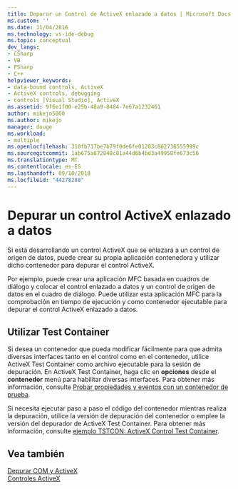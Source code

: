 ```yaml
---
title: Depurar un Control de ActiveX enlazado a datos | Microsoft Docs
ms.custom: ''
ms.date: 11/04/2016
ms.technology: vs-ide-debug
ms.topic: conceptual
dev_langs:
- CSharp
- VB
- FSharp
- C++
helpviewer_keywords:
- data-bound controls, ActiveX
- ActiveX controls, debugging
- controls [Visual Studio], ActiveX
ms.assetid: 9f6e1f00-e25b-48a9-8484-7e67a1232461
author: mikejo5000
ms.author: mikejo
manager: douge
ms.workload:
- multiple
ms.openlocfilehash: 310fb717be7b79f0de6fe01203c862736555999c
ms.sourcegitcommit: 1ab675a872848c81a44d6b4bd3a49958fe673c56
ms.translationtype: MT
ms.contentlocale: es-ES
ms.lasthandoff: 09/10/2018
ms.locfileid: "44278288"
---
```

# <a name="debugging-a-data-bound-activex-control"></a>Depurar un control ActiveX enlazado a datos
Si está desarrollando un control ActiveX que se enlazará a un control de origen de datos, puede crear su propia aplicación contenedora y utilizar dicho contenedor para depurar el control ActiveX.  
  
 Por ejemplo, puede crear una aplicación MFC basada en cuadros de diálogo y colocar el control enlazado a datos y un control de origen de datos en el cuadro de diálogo. Puede utilizar esta aplicación MFC para la comprobación en tiempo de ejecución y como contenedor ejecutable para depurar el control ActiveX enlazado a datos.  
  
## <a name="using-the-test-container"></a>Utilizar Test Container  
 Si desea un contenedor que pueda modificar fácilmente para que admita diversas interfaces tanto en el control como en el contenedor, utilice ActiveX Test Container como archivo ejecutable para la sesión de depuración. En ActiveX Test Container, haga clic en **opciones** desde el **contenedor** menú para habilitar diversas interfaces. Para obtener más información, consulte [Probar propiedades y eventos con un contenedor de prueba](/cpp/mfc/testing-properties-and-events-with-test-container).  
  
 Si necesita ejecutar paso a paso el código del contenedor mientras realiza la depuración, utilice la versión de depuración del contenedor o emplee la versión del depurador de ActiveX Test Container. Para obtener más información, consulte [ejemplo TSTCON: ActiveX Control Test Container](https://msdn.microsoft.com/library/72fa40ef-27d3-400c-813f-10b03236e600).  
  
## <a name="see-also"></a>Vea también  
 [Depurar COM y ActiveX](../debugger/com-and-activex-debugging.md)   
 [Controles ActiveX](/cpp/mfc/activex-controls)